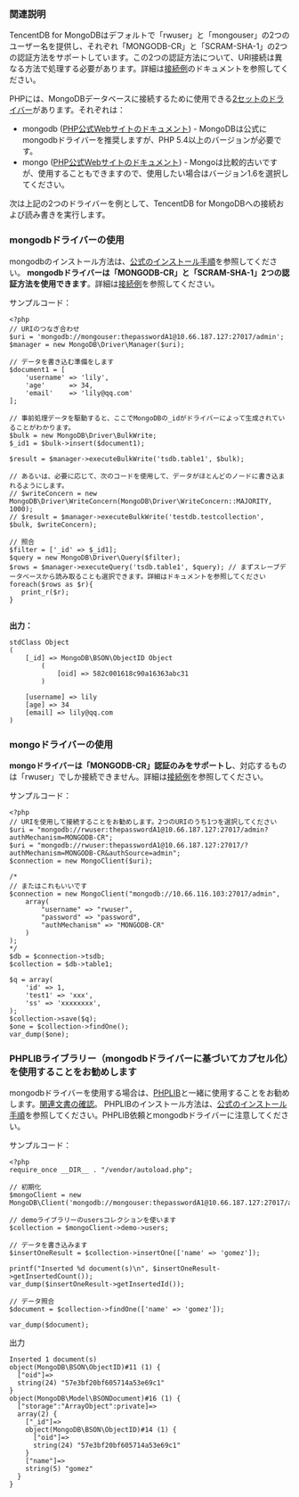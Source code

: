 ### 関連説明
TencentDB for MongoDBはデフォルトで「rwuser」と「mongouser」の2つのユーザー名を提供し、それぞれ「MONGODB-CR」と「SCRAM-SHA-1」の2つの認証方法をサポートしています。この2つの認証方法について、URI接続は異なる方法で処理する必要があります。詳細は[接続例](https://cloud.tencent.com/doc/product/240/3563)のドキュメントを参照してください。

PHPには、MongoDBデータベースに接続するために使用できる[2セットのドライバー](https://docs.mongodb.com/ecosystem/drivers/php/)があります。それぞれは：
- mongodb ([PHP公式Webサイトのドキュメント](http://php.net/manual/en/set.mongodb.php))  - MongoDBは公式にmongodbドライバーを推奨しますが、PHP 5.4以上のバージョンが必要です。
- mongo ([PHP公式Webサイトのドキュメント](http://php.net/manual/en/book.mongo.php)) - Mongoは比較的古いですが、使用することもできますので、使用したい場合はバージョン1.6を選択してください。

次は上記の2つのドライバーを例として、TencentDB for MongoDBへの接続および読み書きを実行します。

### mongodbドライバーの使用
mongodbのインストール方法は、[公式のインストール手順](http://php.net/manual/zh/mongodb.installation.php)を参照してください。
**mongodbドライバーは「MONGODB-CR」と「SCRAM-SHA-1」2つの認証方法を使用できます**。詳細は[接続例](https://cloud.tencent.com/doc/product/240/3563)を参照してください。

サンプルコード：
```
<?php
// URIのつなぎ合わせ
$uri = 'mongodb://mongouser:thepasswordA1@10.66.187.127:27017/admin';
$manager = new MongoDB\Driver\Manager($uri);

// データを書き込む準備をします
$document1 = [
    'username' => 'lily',
    'age'      => 34,
    'email'    => 'lily@qq.com'
];

// 事前処理データを駆動すると、ここでMongoDBの_idがドライバーによって生成されていることがわかります。
$bulk = new MongoDB\Driver\BulkWrite;
$_id1 = $bulk->insert($document1);

$result = $manager->executeBulkWrite('tsdb.table1', $bulk);

// あるいは、必要に応じて、次のコードを使用して、データがほとんどのノードに書き込まれるようにします。
// $writeConcern = new MongoDB\Driver\WriteConcern(MongoDB\Driver\WriteConcern::MAJORITY, 1000);
// $result = $manager->executeBulkWrite('testdb.testcollection', $bulk, $writeConcern);

// 照合
$filter = ['_id' => $_id1];
$query = new MongoDB\Driver\Query($filter);
$rows = $manager->executeQuery('tsdb.table1', $query); // まずスレーブデータベースから読み取ることも選択できます。詳細はドキュメントを参照してください
foreach($rows as $r){
   print_r($r);
}


```
**出力：**
```
stdClass Object
(
    [_id] => MongoDB\BSON\ObjectID Object
        (
            [oid] => 582c001618c90a16363abc31
        )

    [username] => lily
    [age] => 34
    [email] => lily@qq.com
)
```


### mongoドライバーの使用
**mongoドライバーは「MONGODB-CR」認証のみをサポートし**、対応するものは「rwuser」でしか接続できません。詳細は[接続例](https://cloud.tencent.com/doc/product/240/3563)を参照してください。

サンプルコード：

```
<?php
// URIを使用して接続することをお勧めします。2つのURIのうち1つを選択してください
$uri = "mongodb://rwuser:thepasswordA1@10.66.187.127:27017/admin?authMechanism=MONGODB-CR";
$uri = "mongodb://rwuser:thepasswordA1@10.66.187.127:27017/?authMechanism=MONGODB-CR&authSource=admin";
$connection = new MongoClient($uri);

/*
// またはこれもいいです
$connection = new MongoClient("mongodb://10.66.116.103:27017/admin",
    array(
        "username" => "rwuser",
        "password" => "password",
        "authMechanism" => "MONGODB-CR"
    )
);
*/
$db = $connection->tsdb;
$collection = $db->table1;

$q = array(
    'id' => 1,
    'test1' => 'xxx',
    'ss' => 'xxxxxxxx',
);
$collection->save($q);
$one = $collection->findOne();
var_dump($one);
```

### PHPLIBライブラリー（mongodbドライバーに基づいてカプセル化）を使用することをお勧めします
mongodbドライバーを使用する場合は、[PHPLIB](http://php.net/manual/zh/mongodb.tutorial.library.php)と一緒に使用することをお勧めします。[関連文書の確認](http://mongodb.github.io/mongo-php-library/tutorial/crud/)。
PHPLIBのインストール方法は、[公式のインストール手順](http://mongodb.github.io/mongo-php-library/getting-started/)を参照してください。PHPLIB依頼とmongodbドライバーに注意してください。

サンプルコード：
```
<?php
require_once __DIR__ . "/vendor/autoload.php";

// 初期化
$mongoClient = new MongoDB\Client('mongodb://mongouser:thepasswordA1@10.66.187.127:27017/admin');

// demoライブラリーのusersコレクションを使います
$collection = $mongoClient->demo->users;

// データを書き込みます
$insertOneResult = $collection->insertOne(['name' => 'gomez']);

printf("Inserted %d document(s)\n", $insertOneResult->getInsertedCount());
var_dump($insertOneResult->getInsertedId());

// データ照合
$document = $collection->findOne(['name' => 'gomez']);

var_dump($document);

```
出力
```
Inserted 1 document(s)
object(MongoDB\BSON\ObjectID)#11 (1) {
  ["oid"]=>
  string(24) "57e3bf20bf605714a53e69c1"
}
object(MongoDB\Model\BSONDocument)#16 (1) {
  ["storage":"ArrayObject":private]=>
  array(2) {
    ["_id"]=>
    object(MongoDB\BSON\ObjectID)#14 (1) {
      ["oid"]=>
      string(24) "57e3bf20bf605714a53e69c1"
    }
    ["name"]=>
    string(5) "gomez"
  }
}

```

